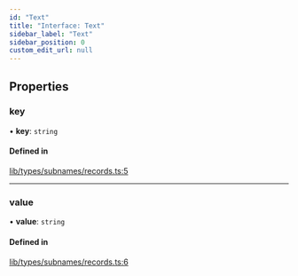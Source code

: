 ```yaml
---
id: "Text"
title: "Interface: Text"
sidebar_label: "Text"
sidebar_position: 0
custom_edit_url: null
---
```


## Properties

### key

• **key**: `string`

#### Defined in

[lib/types/subnames/records.ts:5](https://github.com/JustaName-id/JustaName-sdk/blob/1dd4ff6/packages/@justaname.id/sdk/src/lib/types/subnames/records.ts#L5)

___

### value

• **value**: `string`

#### Defined in

[lib/types/subnames/records.ts:6](https://github.com/JustaName-id/JustaName-sdk/blob/1dd4ff6/packages/@justaname.id/sdk/src/lib/types/subnames/records.ts#L6)
